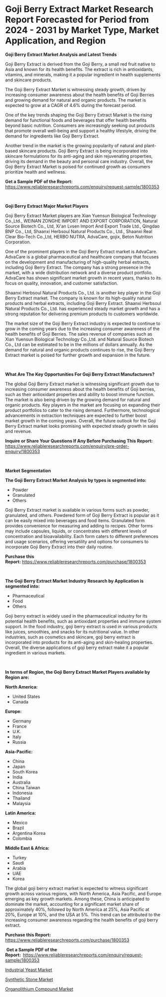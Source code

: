 <p><h1>Goji Berry Extract Market Research Report Forecasted for Period from 2024 -  2031 by Market Type, Market Application, and Region</h1></p><p><strong>Goji Berry Extract Market Analysis and Latest Trends</strong></p>
<p><p>Goji Berry Extract is derived from the Goji Berry, a small red fruit native to Asia and known for its health benefits. The extract is rich in antioxidants, vitamins, and minerals, making it a popular ingredient in health supplements and skincare products.</p><p>The Goji Berry Extract Market is witnessing steady growth, driven by increasing consumer awareness about the health benefits of Goji Berries and growing demand for natural and organic products. The market is expected to grow at a CAGR of 4.6% during the forecast period.</p><p>One of the key trends shaping the Goji Berry Extract Market is the rising demand for functional foods and beverages that offer health benefits beyond basic nutrition. Consumers are increasingly seeking out products that promote overall well-being and support a healthy lifestyle, driving the demand for ingredients like Goji Berry Extract.</p><p>Another trend in the market is the growing popularity of natural and plant-based skincare products. Goji Berry Extract is being incorporated into skincare formulations for its anti-aging and skin rejuvenating properties, driving its demand in the beauty and personal care industry. Overall, the Goji Berry Extract Market is poised for continued growth as consumers prioritize health and wellness.</p></p>
<p><strong>Get a Sample PDF of the Report:&nbsp;</strong> <a href="https://www.reliableresearchreports.com/enquiry/request-sample/1800353">https://www.reliableresearchreports.com/enquiry/request-sample/1800353</a></p>
<p>&nbsp;</p>
<p><strong>Goji Berry Extract Major Market Players</strong></p>
<p><p>Goji Berry Extract Market players are Xian Yuensun Biological Technology Co.,Ltd., WEINAN ZONGHE IMPORT AND EXPORT CORPORATION, Natural Source Biotech Co., Ltd, Xi'an Lvsen Import And Export Trade Ltd., Qingdao BNP Co., Ltd, Shaanxi Herbsoul Natural Products Co., Ltd., Shaanxi Real Clear Bio-Tech Co.,Ltd, HERBO NUTRA, AdvaCare, gojix, Beton Nutrition Corporation.</p><p>One of the prominent players in the Goji Berry Extract market is AdvaCare. AdvaCare is a global pharmaceutical and healthcare company that focuses on the development and manufacturing of high-quality herbal extracts, including Goji Berry Extract. The company has a strong presence in the market, with a wide distribution network and a diverse product portfolio. AdvaCare has shown significant market growth in recent years, thanks to its focus on quality, innovation, and customer satisfaction.</p><p>Shaanxi Herbsoul Natural Products Co., Ltd. is another key player in the Goji Berry Extract market. The company is known for its high-quality natural products and herbal extracts, including Goji Berry Extract. Shaanxi Herbsoul Natural Products Co., Ltd. has experienced steady market growth and has a strong reputation for delivering premium products to customers worldwide.</p><p>The market size of the Goji Berry Extract industry is expected to continue to grow in the coming years due to the increasing consumer awareness of the health benefits of Goji Berries. The sales revenue of companies such as Xian Yuensun Biological Technology Co.,Ltd. and Natural Source Biotech Co., Ltd can be estimated to be in the millions of dollars annually. As the demand for natural and organic products continues to rise, the Goji Berry Extract market is poised for further growth and expansion in the future.</p></p>
<p>&nbsp;</p>
<p><strong>What Are The Key Opportunities For Goji Berry Extract Manufacturers?</strong></p>
<p><p>The global Goji Berry Extract market is witnessing significant growth due to increasing consumer awareness about the health benefits of Goji berries, such as their antioxidant properties and ability to boost immune function. The market is also being driven by the growing demand for natural and organic products. Key players in the market are focusing on expanding their product portfolios to cater to the rising demand. Furthermore, technological advancements in extraction techniques are expected to further boost market growth in the coming years. Overall, the future outlook for the Goji Berry Extract market looks promising with expected steady growth in sales and revenue.</p></p>
<p><strong>Inquire or Share Your Questions If Any Before Purchasing This Report:</strong> <a href="https://www.reliableresearchreports.com/enquiry/pre-order-enquiry/1800353">https://www.reliableresearchreports.com/enquiry/pre-order-enquiry/1800353</a></p>
<p>&nbsp;</p>
<p><strong>Market Segmentation</strong></p>
<p><strong>The Goji Berry Extract Market Analysis by types is segmented into:</strong></p>
<p><ul><li>Powder</li><li>Granulated</li><li>Others</li></ul></p>
<p><p>Goji Berry Extract market is available in various forms such as powder, granulated, and others. Powdered form of Goji Berry Extract is popular as it can be easily mixed into beverages and food items. Granulated form provides convenience for measuring and adding to recipes. Other forms may include capsules, liquids, or concentrates with different levels of concentration and bioavailability. Each form caters to different preferences and usage scenarios, offering versatility and options for consumers to incorporate Goji Berry Extract into their daily routine.</p></p>
<p><strong>Purchase this Report:&nbsp;</strong><a href="https://www.reliableresearchreports.com/purchase/1800353">https://www.reliableresearchreports.com/purchase/1800353</a></p>
<p>&nbsp;</p>
<p><strong>The Goji Berry Extract Market Industry Research by Application is segmented into:</strong></p>
<p><ul><li>Pharmaceutical</li><li>Food</li><li>Others</li></ul></p>
<p><p>Goji berry extract is widely used in the pharmaceutical industry for its potential health benefits, such as antioxidant properties and immune system support. In the food industry, goji berry extract is used in various products like juices, smoothies, and snacks for its nutritional value. In other industries, such as cosmetics and skincare, goji berry extract is incorporated into products for its anti-aging and skin-healing properties. Overall, the diverse applications of goji berry extract make it a popular ingredient in various markets.</p></p>
<p>&nbsp;</p>
<p><strong>In terms of Region, the Goji Berry Extract Market Players available by Region are:</strong></p>
<p>
    <p> <strong> North America: </strong>
        <ul>
            <li>United States</li>
            <li>Canada</li>
        </ul>
        </p> 
    <p> <strong> Europe: </strong>
        <ul>
            <li>Germany</li>
            <li>France</li>
            <li>U.K.</li>
            <li>Italy</li>
            <li>Russia</li>
        </ul>
        </p> 
    <p> <strong> Asia-Pacific: </strong>
        <ul>
            <li>China</li>
            <li>Japan</li>
            <li>South Korea</li>
            <li>India</li>
            <li>Australia</li>
            <li>China Taiwan</li>
            <li>Indonesia</li>
            <li>Thailand</li>
            <li>Malaysia</li>
        </ul>
        </p> 
    <p> <strong> Latin America: </strong>
        <ul>
            <li>Mexico</li>
            <li>Brazil</li>
            <li>Argentina Korea</li>
            <li>Colombia</li>
        </ul>
        </p> 
    <p> <strong> Middle East & Africa: </strong>
        <ul>
            <li>Turkey</li>
            <li>Saudi</li>
            <li>Arabia</li>
            <li>UAE</li>
            <li>Korea</li>
        </ul>
    </p>
    </p>
<p><p>The global goji berry extract market is expected to witness significant growth across various regions, with North America, Asia Pacific, and Europe emerging as key growth markets. Among these, China is anticipated to dominate the market, accounting for a significant market share of approximately 40%, followed by North America at 25%, Asia Pacific at 20%, Europe at 10%, and the USA at 5%. This trend can be attributed to the increasing consumer awareness regarding the health benefits of goji berry extract.</p></p>
<p><strong>Purchase this Report: </strong><a href="https://www.reliableresearchreports.com/purchase/1800353">https://www.reliableresearchreports.com/purchase/1800353</a></p>
<p>&nbsp;<strong>Get a Sample PDF of the Report:&nbsp;&nbsp;</strong><a href="https://www.reliableresearchreports.com/enquiry/request-sample/1800353">https://www.reliableresearchreports.com/enquiry/request-sample/1800353</a></p>
<p><strong></strong></p>
<p><p><a href="https://github.com/shotows/Market-Research-Report-List-1/blob/main/industrial-yeast-market.md">Industrial Yeast Market</a></p><p><a href="https://github.com/angelajermaine/Market-Research-Report-List-2/blob/main/synthetic-stone-market.md">Synthetic Stone Market</a></p><p><a href="https://github.com/beatblasta/Market-Research-Report-List-2/blob/main/organolithium-compound-market.md">Organolithium Compound Market</a></p></p>